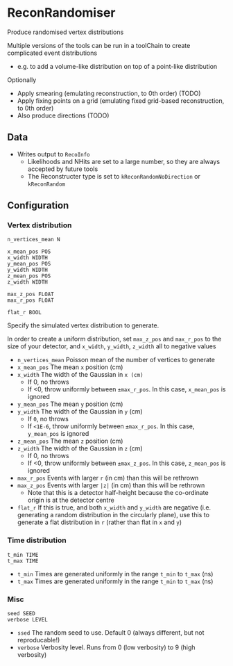 # ReconRandomiser

Produce randomised vertex distributions

Multiple versions of the tools can be run in a toolChain to create complicated event distributions
* e.g. to add a volume-like distribution on top of a point-like distribution

Optionally
* Apply smearing (emulating reconstruction, to 0th order) (TODO)
* Apply fixing points on a grid (emulating fixed grid-based reconstruction, to 0th order)
* Also produce directions (TODO)

## Data

* Writes output to `RecoInfo`
  * Likelihoods and NHits are set to a large number, so they are always accepted by future tools
  * The Reconstructer type is set to `kReconRandomNoDirection` or `kReconRandom`



## Configuration

### Vertex distribution
```
n_vertices_mean N

x_mean_pos POS
x_width WIDTH
y_mean_pos POS
y_width WIDTH
z_mean_pos POS
z_width WIDTH

max_z_pos FLOAT
max_r_pos FLOAT

flat_r BOOL
```

Specify the simulated vertex distribution to generate.

In order to create a uniform distribution, set `max_z_pos` and `max_r_pos` to the size of your detector, and `x_width`, `y_width`, `z_width` all to negative values
* `n_vertices_mean` Poisson mean of the number of vertices to generate
* `x_mean_pos` The mean `x` position (cm)
* `x_width` The width of the Gaussian in `x (cm)`
  * If 0, no throws
  * If <0, throw uniformly between `±max_r_pos`. In this case, `x_mean_pos` is ignored
* `y_mean_pos` The mean `y` position (cm)
* `y_width` The width of the Gaussian in `y` (cm)
  * If `0`, no throws
  * If `<1E-6`, throw uniformly between `±max_r_pos`. In this case, `y_mean_pos` is ignored
* `z_mean_pos` The mean `z` position (cm)
* `z_width` The width of the Gaussian in `z` (cm)
  * If 0, no throws
  * If <0, throw uniformly between `±max_z_pos`. In this case, `z_mean_pos` is ignored
* `max_r_pos` Events with larger `r` (in cm) than this will be rethrown
* `max_z_pos` Events with larger `|z|` (in cm) than this will be rethrown
  * Note that this is a detector half-height because the co-ordinate origin is at the detector centre
* `flat_r` If this is true, and both `x_width` and `y_width` are negative (i.e. generating a random distribution in the circularly plane), use this to generate a flat distribution in `r` (rather than flat in `x` and `y`)

### Time distribution
```
t_min TIME
t_max TIME
```
* `t_min` Times are generated uniformly in the range `t_min` to `t_max` (ns)
* `t_max` Times are generated uniformly in the range `t_min` to `t_max` (ns)

### Misc
```
seed SEED
verbose LEVEL
```
* `ssed` The random seed to use. Default 0 (always different, but not reproducable!)
* `verbose` Verbosity level. Runs from 0 (low verbosity) to 9 (high verbosity)